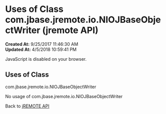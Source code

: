 # Uses of Class com.jbase.jremote.io.NIOJBaseObjectWriter (jremote API)

**Created At:** 9/25/2017 11:46:30 AM  
**Updated At:** 4/5/2018 10:59:41 PM  

<!--<br>    try {<br>        if (location.href.indexOf('is-external=true') == -1) {<br>            parent.document.title="Uses of Class com.jbase.jremote.io.NIOJBaseObjectWriter (jremote   API)";<br>        }<br>    }<br>    catch(err) {<br>    }<br>//-->
JavaScript is disabled on your browser.



<!--<br>  allClassesLink = document.getElementById("allclasses\_navbar\_top");<br>  if(window==top) {<br>    allClassesLink.style.display = "block";<br>  }<br>  else {<br>    allClassesLink.style.display = "none";<br>  }<br>  //-->

## Uses of Class
com.jbase.jremote.io.NIOJBaseObjectWriter

No usage of com.jbase.jremote.io.NIOJBaseObjectWriter

Back to [jREMOTE API](com_jbase_jremote_package-summary)
